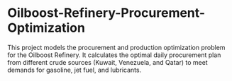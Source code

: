 # Oilboost-Refinery-Procurement-Optimization
This project models the procurement and production optimization problem for the Oilboost Refinery. It calculates the optimal daily procurement plan from different crude sources (Kuwait, Venezuela, and Qatar) to meet demands for gasoline, jet fuel, and lubricants.
